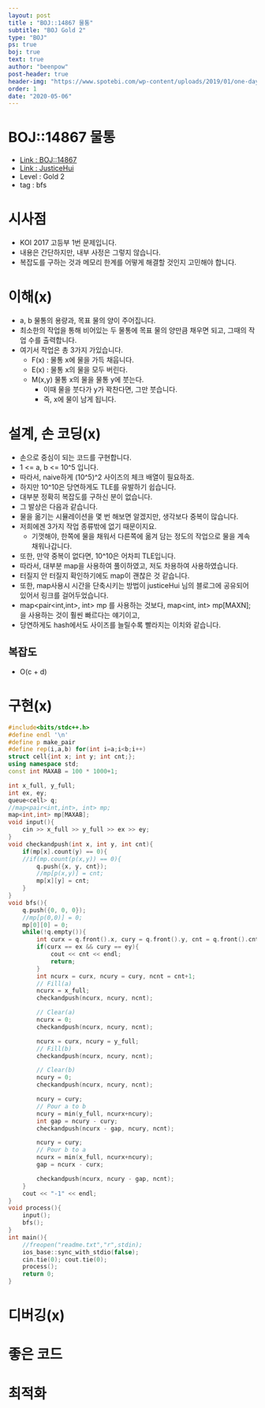 ```yaml
---
layout: post
title : "BOJ::14867 물통"
subtitle: "BOJ Gold 2"
type: "BOJ"
ps: true
boj: true
text: true
author: "beenpow"
post-header: true
header-img: "https://www.spotebi.com/wp-content/uploads/2019/01/one-day-day-one-workout-motivation-spotebi.jpg"
order: 1
date: "2020-05-06"
---
```

# BOJ::14867 물통
- [Link : BOJ::14867](https://www.acmicpc.net/problem/14867)
- [Link : JusticeHui](https://justicehui.github.io/koi/2018/12/15/BOJ14867/)
- Level : Gold 2
- tag : bfs

# 시사점
- KOI 2017 고등부 1번 문제입니다.
- 내용은 간단하지만, 내부 사정은 그렇지 않습니다.
- 복잡도를 구하는 것과 메모리 한계를 어떻게 해결할 것인지 고민해야 합니다.

# 이해(x)
- a, b 물통의 용량과, 목표 물의 양이 주어집니다.
- 최소한의 작업을 통해 비어있는 두 물통에 목표 물의 양만큼 채우면 되고, 그때의 작업 수를 출력합니다.
- 여기서 작업은 총 3가지 가있습니다.
  - F(x) : 물통 x에 물을 가득 채웁니다.
  - E(x) : 물통 x의 물을 모두 버린다.
  - M(x,y) 물통 x의 물을 물통 y에 붓는다.
    - 이때 물을 붓다가 y가 꽉찬다면, 그만 붓습니다.
    - 즉, x에 물이 남게 됩니다.

# 설계, 손 코딩(x)
- 손으로 중심이 되는 코드를 구현합니다.
- 1 <= a, b <= 10^5 입니다.
- 따라서, naive하게 (10^5)^2 사이즈의 체크 배열이 필요하죠.
- 하지만 10^10은 당연하게도 TLE를 유발하기 쉽습니다.
- 대부분 정확히 복잡도를 구하신 분이 없습니다.
- 그 발상은 다음과 같습니다.
- 물을 옮기는 시뮬레이션을 몇 번 해보면 알겠지만, 생각보다 중복이 많습니다.
- 저희에겐 3가지 작업 종류밖에 없기 때문이지요.
  - 기껏해야, 한쪽에 물을 채워서 다른쪽에 옮겨 담는 정도의 작업으로 물을 계속 채워나갑니다.
- 또한, 만약 중복이 없다면, 10^10은 어차피 TLE입니다.
- 따라서, 대부분 map을 사용하여 풀이하였고, 저도 차용하여 사용하였습니다.
- 터질지 안 터질지 확인하기에도 map이 괜찮은 것 같습니다.
- 또한, map사용시 시간을 단축시키는 방법이 justiceHui 님의 블로그에 공유되어 있어서 링크를 걸어두었습니다.
- map<pair<int,int>, int> mp 를 사용하는 것보다, map<int, int> mp[MAXN]; 을 사용하는 것이 훨씬 빠르다는 얘기이고,
- 당연하게도 hash에서도 사이즈를 늘릴수록 빨라지는 이치와 같습니다.

## 복잡도
- O(c + d)

# 구현(x)

```cpp
#include<bits/stdc++.h>
#define endl '\n'
#define p make_pair
#define rep(i,a,b) for(int i=a;i<b;i++)
struct cell{int x; int y; int cnt;};
using namespace std;
const int MAXAB = 100 * 1000+1;

int x_full, y_full;
int ex, ey;
queue<cell> q;
//map<pair<int,int>, int> mp;
map<int,int> mp[MAXAB];
void input(){
	cin >> x_full >> y_full >> ex >> ey;
}
void checkandpush(int x, int y, int cnt){
	if(mp[x].count(y) == 0){
	//if(mp.count(p(x,y)) == 0){
		q.push({x, y, cnt});
		//mp[p(x,y)] = cnt;
		mp[x][y] = cnt;
	}
}
void bfs(){
	q.push({0, 0, 0});
	//mp[p(0,0)] = 0;
	mp[0][0] = 0;
	while(!q.empty()){
		int curx = q.front().x, cury = q.front().y, cnt = q.front().cnt; q.pop();
		if(curx == ex && cury == ey){
			cout << cnt << endl;
			return;
		}
		int ncurx = curx, ncury = cury, ncnt = cnt+1;
		// Fill(a)
		ncurx = x_full;
		checkandpush(ncurx, ncury, ncnt);

		// Clear(a)
		ncurx = 0;
		checkandpush(ncurx, ncury, ncnt);

		ncurx = curx, ncury = y_full;
		// Fill(b)
		checkandpush(ncurx, ncury, ncnt);

		// Clear(b)
		ncury = 0;
		checkandpush(ncurx, ncury, ncnt);

		ncury = cury;
		// Pour a to b
		ncury = min(y_full, ncurx+ncury);
		int gap = ncury - cury;
		checkandpush(ncurx - gap, ncury, ncnt);

		ncury = cury;
		// Pour b to a
		ncurx = min(x_full, ncurx+ncury);
		gap = ncurx - curx;

		checkandpush(ncurx, ncury - gap, ncnt);
	}
	cout << "-1" << endl;
}
void process(){
	input();
	bfs();
}
int main(){
	//freopen("readme.txt","r",stdin);
    ios_base::sync_with_stdio(false);
    cin.tie(0); cout.tie(0);
    process();
    return 0;
}
```

# 디버깅(x)

# 좋은 코드

# 최적화
